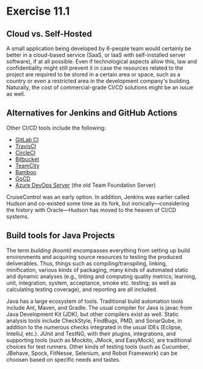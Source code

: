 # Exercise 11.1

## Cloud vs. Self-Hosted

A small application being developed by 6-people team would certainly be better in a cloud-based service (SaaS, or IaaS with self-installed server software), if at all possible. Even if technological aspects allow this, law and confidentiality might still prevent it in case the resources related to the project are required to be stored in a certain area or space, such as a country or even a restricted area in the development company's building. Naturally, the cost of commercial-grade CI/CD solutions might be an issue as well.


## Alternatives for Jenkins and GitHub Actions

Other CI/CD tools include the following:

* [GitLab CI](https://about.gitlab.com/)
* [TravisCI](https://travis-ci.org/)
* [CircleCI](https://circleci.com/)
* [Bitbucket](https://bitbucket.org/)
* [TeamCity](https://www.jetbrains.com/teamcity/)
* [Bamboo](https://www.atlassian.com/software/bamboo)
* [GoCD](https://www.gocd.org/)
* [Azure DevOps Server](https://azure.microsoft.com/en-us/services/devops/server/) (the old Team Foundation Server)

CruiseControl was an early option. In addition, Jenkins was earlier called Hudson and co-existed some time as its fork, but ironically—considering the history with Oracle—Hudson has moved to the heaven of CI/CD systems.


## Build tools for Java Projects

The term _building_ _(koonti)_ encompasses everything from setting up build environments and acquiring source resources to testing the produced deliverables. Thus, things such as compiling/transpiling, linking, minification, various kinds of packaging, many kinds of automated static and dynamic analyses (e.g., linting and computing quality metrics; learning, unit, integration, system, acceptance, smoke etc. testing; as well as calculating testing coverage), and reporting are all included.

Java has a large ecosystem of tools. Traditional build automation tools include Ant, Maven, and Gradle. The usual compiler for Java is javac from Java Development Kit (JDK), but other compilers exist as well. Static analysis tools include CheckStyle, FindBugs, PMD, and SonarQube, in addition to the numerous checks integrated in the usual IDEs (Eclipse, IntelliJ, etc.). JUnit and TestNG, with their plugins, integrations, and supporting tools (such as Mockito, JMock, and EasyMock), are traditional choices for test runners. Other kinds of testing tools (such as Cucumber, JBehave, Spock, FitNesse, Selenium, and Robot Framework) can be choosen based on specific needs and tastes.
